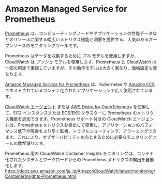# Amazon Managed Service for Prometheus

[Prometheus](https://prometheus.io/) は、コンピューティングノードやアプリケーションの性能データなどのリソースに関する幅広いメトリクス機能と洞察を提供する、人気のあるオープンソースのモニタリングツールです。

Prometheus はデータを収集するために *プル* モデルを使用しますが、CloudWatch は *プッシュ* モデルを使用します。Prometheus と CloudWatch は一部の用途で重複していますが、その動作モデルは大きく異なり、価格設定も異なります。

[Amazon Managed Service for Prometheus](https://aws.amazon.com/jp/prometheus/) は、Kubernetes や [Amazon ECS](https://aws.amazon.com/jp/ecs/) でホストされているコンテナ化されたアプリケーションで広く使用されています。

[CloudWatch エージェント](../tools/cloudwatch_agent/) または [AWS Distro for OpenTelemetry](https://aws-otel.github.io/) を使用して、EC2 インスタンスまたは ECS/EKS クラスターに Prometheus のメトリクス機能を追加できます。Prometheus サポート付きの CloudWatch エージェントは、Prometheus メトリクスを検出して収集し、アプリケーションのパフォーマンス低下や障害をより早く監視、トラブルシューティング、アラーミングできます。これにより、オブザーバビリティを向上するために必要なモニタリングツールの数が減ります。

Prometheus 用の CloudWatch Container Insights モニタリングは、コンテナ化されたシステムとワークロードからの Prometheus メトリクスの検出を自動化します。https://docs.aws.amazon.com/ja_jp/AmazonCloudWatch/latest/monitoring/ContainerInsights-Prometheus.html
